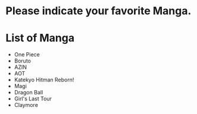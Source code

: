 # Please indicate your favorite Manga.
# List of Manga
- One Piece
- Boruto
- AZIN
- AOT
- Katekyo Hitman Reborn!
- Magi
- Dragon Ball
- Girl's Last Tour
- Claymore
